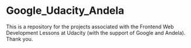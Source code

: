 # Google_Udacity_Andela
This is a repository for the projects associated with the Frontend Web Development Lessons at Udacity (with the support of Google and Andela).<br>
Thank you.
